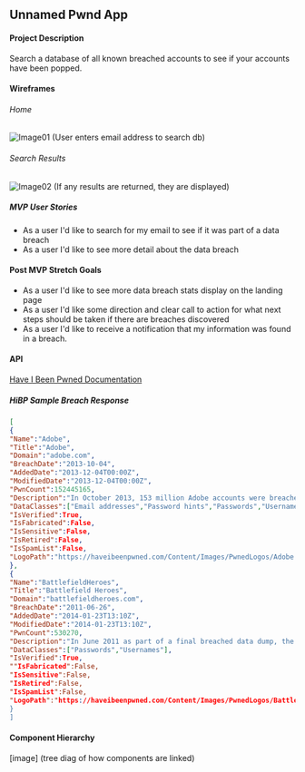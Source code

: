 ## Unnamed Pwnd App

#### Project Description
Search a database of all known breached accounts to see if your accounts have been popped.

#### Wireframes
###### Home
![Image01](https://user-images.githubusercontent.com/29113711/88751839-7c254080-d126-11ea-875d-4a785fa1c8f8.png)
(User enters email address to search db)

###### Search Results
![Image02](https://user-images.githubusercontent.com/29113711/88751841-7cbdd700-d126-11ea-99b3-4489638ead6d.png)
(If any results are returned, they are displayed)

##### MVP User Stories
* As a user I'd like to search for my email to see if it was part of a data breach
* As a user I'd like to see more detail about the data breach

#### Post MVP Stretch Goals
* As a user I'd like to see more data breach stats display on the landing page
* As a user I'd like some direction and clear call to action for what next steps should be taken if there are breaches discovered
* As a user I'd like to receive a notification that my information was found in a breach.

#### API
[Have I Been Pwned Documentation](https://haveibeenpwned.com/API/v3)
##### HiBP Sample Breach Response

```json
[
{
"Name":"Adobe",
"Title":"Adobe",
"Domain":"adobe.com",
"BreachDate":"2013-10-04",
"AddedDate":"2013-12-04T00:00Z",
"ModifiedDate":"2013-12-04T00:00Z",
"PwnCount":152445165,
"Description":"In October 2013, 153 million Adobe accounts were breached with each containing an internal ID, username, email, <em>encrypted</em> password and a password hint in plain text. The password cryptography was poorly done and <a href=\"http://stricture-group.com/files/adobe-top100.txt\" target=\"_blank\" rel=\"noopener\">many were quickly resolved back to plain text</a>. The unencrypted hints also <a href=\"http://www.troyhunt.com/2013/11/adobe-credentials-and-serious.html\" target=\"_blank\" rel=\"noopener\">disclosed much about the passwords</a> adding further to the risk that hundreds of millions of Adobe customers already faced.",
"DataClasses":["Email addresses","Password hints","Passwords","Usernames"],
"IsVerified":True,
"IsFabricated":False,
"IsSensitive":False,
"IsRetired":False,
"IsSpamList":False,
"LogoPath":"https://haveibeenpwned.com/Content/Images/PwnedLogos/Adobe.png"
},
{
"Name":"BattlefieldHeroes",
"Title":"Battlefield Heroes",
"Domain":"battlefieldheroes.com",
"BreachDate":"2011-06-26",
"AddedDate":"2014-01-23T13:10Z",
"ModifiedDate":"2014-01-23T13:10Z",
"PwnCount":530270,
"Description":"In June 2011 as part of a final breached data dump, the hacker collective &quot;LulzSec&quot; <a href=\"http://www.rockpapershotgun.com/2011/06/26/lulzsec-over-release-battlefield-heroes-data\" target=\"_blank\" rel=\"noopener\">obtained and released over half a million usernames and passwords from the game Battlefield Heroes</a>. The passwords were stored as MD5 hashes with no salt and many were easily converted back to their plain text versions.",
"DataClasses":["Passwords","Usernames"],
"IsVerified":True,
""IsFabricated":False,
"IsSensitive":False,
"IsRetired":False,
"IsSpamList":False,
"LogoPath":"https://haveibeenpwned.com/Content/Images/PwnedLogos/BattlefieldHeroes.png"
}
]
```

#### Component Hierarchy

[image]
(tree diag of how components are linked)
